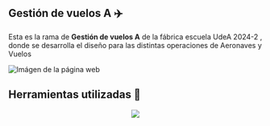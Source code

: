 ## Gestión de vuelos A ✈️

Esta es la rama de **Gestión de vuelos A** de la fábrica escuela UdeA 2024-2 , donde se desarrolla el diseño para las distintas operaciones de Aeronaves y Vuelos

![Imágen de la página web](</public/Captura gestión de vuelos A.png>)

## Herramientas utilizadas 🧰
<p align="center">
  <a href="https://skillicons.dev">
    <img src="https://skillicons.dev/icons?i=nextjs,tailwind,ts,react" />
  </a>
</p>
